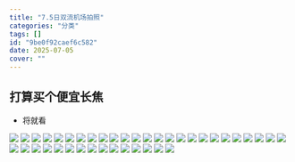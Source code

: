 ```yaml
---
title: "7.5日双流机场拍照"
categories: "分类"
tags: []
id: "9be0f92caef6c582"
date: 2025-07-05
cover: ""
---
```


## 打算买个便宜长焦

- 将就看

![](https://r2.dev.ca.violet-evergarden.de/blog/P1000205.JPG)
![](https://r2.dev.ca.violet-evergarden.de/blog/P1000201.JPG)
![](https://r2.dev.ca.violet-evergarden.de/blog/P1000204.JPG)
![](https://r2.dev.ca.violet-evergarden.de/blog/P1000203.JPG)
![](https://r2.dev.ca.violet-evergarden.de/blog/P1000202.JPG)
![](https://r2.dev.ca.violet-evergarden.de/blog/P1000200.JPG)
![](https://r2.dev.ca.violet-evergarden.de/blog/P1000199.JPG)
![](https://r2.dev.ca.violet-evergarden.de/blog/P1000198.JPG)
![](https://r2.dev.ca.violet-evergarden.de/blog/P1000196.JPG)
![](https://r2.dev.ca.violet-evergarden.de/blog/P1000195.JPG)
![](https://r2.dev.ca.violet-evergarden.de/blog/P1000194.JPG)
![](https://r2.dev.ca.violet-evergarden.de/blog/P1000193.JPG)
![](https://r2.dev.ca.violet-evergarden.de/blog/P1000192.JPG)
![](https://r2.dev.ca.violet-evergarden.de/blog/P1000191.JPG)
![](https://r2.dev.ca.violet-evergarden.de/blog/P1000190.JPG)
![](https://r2.dev.ca.violet-evergarden.de/blog/P1000231.JPG)
![](https://r2.dev.ca.violet-evergarden.de/blog/P1000230.JPG)
![](https://r2.dev.ca.violet-evergarden.de/blog/P1000229.JPG)
![](https://r2.dev.ca.violet-evergarden.de/blog/P1000228.JPG)
![](https://r2.dev.ca.violet-evergarden.de/blog/P1000227.JPG)
![](https://r2.dev.ca.violet-evergarden.de/blog/P1000226.JPG)
![](https://r2.dev.ca.violet-evergarden.de/blog/P1000225.JPG)
![](https://r2.dev.ca.violet-evergarden.de/blog/P1000224.JPG)
![](https://r2.dev.ca.violet-evergarden.de/blog/P1000223.JPG)
![](https://r2.dev.ca.violet-evergarden.de/blog/P1000222.JPG)
![](https://r2.dev.ca.violet-evergarden.de/blog/P1000221.JPG)
![](https://r2.dev.ca.violet-evergarden.de/blog/P1000220.JPG)
![](https://r2.dev.ca.violet-evergarden.de/blog/P1000219.JPG)
![](https://r2.dev.ca.violet-evergarden.de/blog/P1000218.JPG)
![](https://r2.dev.ca.violet-evergarden.de/blog/P1000217.JPG)
![](https://r2.dev.ca.violet-evergarden.de/blog/P1000215.JPG)
![](https://r2.dev.ca.violet-evergarden.de/blog/P1000214.JPG)
![](https://r2.dev.ca.violet-evergarden.de/blog/P1000213.JPG)
![](https://r2.dev.ca.violet-evergarden.de/blog/P1000212.JPG)
![](https://r2.dev.ca.violet-evergarden.de/blog/P1000211.JPG)
![](https://r2.dev.ca.violet-evergarden.de/blog/P1000210.JPG)
![](https://r2.dev.ca.violet-evergarden.de/blog/P1000209.JPG)
![](https://r2.dev.ca.violet-evergarden.de/blog/P1000208.JPG)
![](https://r2.dev.ca.violet-evergarden.de/blog/P1000207.JPG)
![](https://r2.dev.ca.violet-evergarden.de/blog/P1000206.JPG)